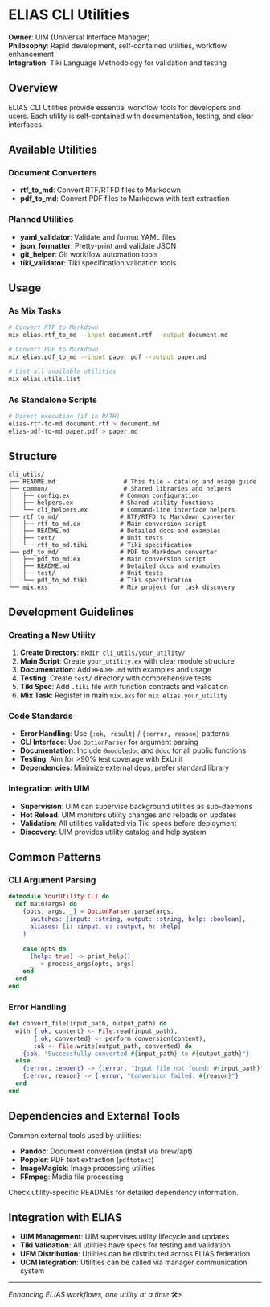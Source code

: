 # ELIAS CLI Utilities

**Owner**: UIM (Universal Interface Manager)  
**Philosophy**: Rapid development, self-contained utilities, workflow enhancement  
**Integration**: Tiki Language Methodology for validation and testing

## Overview

ELIAS CLI Utilities provide essential workflow tools for developers and users. Each utility is self-contained with documentation, testing, and clear interfaces.

## Available Utilities

### Document Converters
- **rtf_to_md**: Convert RTF/RTFD files to Markdown
- **pdf_to_md**: Convert PDF files to Markdown with text extraction

### Planned Utilities
- **yaml_validator**: Validate and format YAML files
- **json_formatter**: Pretty-print and validate JSON
- **git_helper**: Git workflow automation tools
- **tiki_validator**: Tiki specification validation tools

## Usage

### As Mix Tasks
```bash
# Convert RTF to Markdown
mix elias.rtf_to_md --input document.rtf --output document.md

# Convert PDF to Markdown  
mix elias.pdf_to_md --input paper.pdf --output paper.md

# List all available utilities
mix elias.utils.list
```

### As Standalone Scripts
```bash
# Direct execution (if in PATH)
elias-rtf-to-md document.rtf > document.md
elias-pdf-to-md paper.pdf > paper.md
```

## Structure

```
cli_utils/
├── README.md                   # This file - catalog and usage guide
├── common/                     # Shared libraries and helpers
│   ├── config.ex              # Common configuration
│   ├── helpers.ex             # Shared utility functions
│   └── cli_helpers.ex         # Command-line interface helpers
├── rtf_to_md/                 # RTF/RTFD to Markdown converter
│   ├── rtf_to_md.ex           # Main conversion script
│   ├── README.md              # Detailed docs and examples
│   ├── test/                  # Unit tests
│   └── rtf_to_md.tiki         # Tiki specification
├── pdf_to_md/                 # PDF to Markdown converter
│   ├── pdf_to_md.ex           # Main conversion script
│   ├── README.md              # Detailed docs and examples  
│   ├── test/                  # Unit tests
│   └── pdf_to_md.tiki         # Tiki specification
└── mix.exs                    # Mix project for task discovery
```

## Development Guidelines

### Creating a New Utility

1. **Create Directory**: `mkdir cli_utils/your_utility/`
2. **Main Script**: Create `your_utility.ex` with clear module structure
3. **Documentation**: Add `README.md` with examples and usage
4. **Testing**: Create `test/` directory with comprehensive tests
5. **Tiki Spec**: Add `.tiki` file with function contracts and validation
6. **Mix Task**: Register in main `mix.exs` for `mix elias.your_utility`

### Code Standards

- **Error Handling**: Use `{:ok, result}` / `{:error, reason}` patterns
- **CLI Interface**: Use `OptionParser` for argument parsing
- **Documentation**: Include `@moduledoc` and `@doc` for all public functions
- **Testing**: Aim for >90% test coverage with ExUnit
- **Dependencies**: Minimize external deps, prefer standard library

### Integration with UIM

- **Supervision**: UIM can supervise background utilities as sub-daemons
- **Hot Reload**: UIM monitors utility changes and reloads on updates
- **Validation**: All utilities validated via Tiki specs before deployment
- **Discovery**: UIM provides utility catalog and help system

## Common Patterns

### CLI Argument Parsing
```elixir
defmodule YourUtility.CLI do
  def main(args) do
    {opts, args, _} = OptionParser.parse(args, 
      switches: [input: :string, output: :string, help: :boolean],
      aliases: [i: :input, o: :output, h: :help]
    )
    
    case opts do
      [help: true] -> print_help()
      _ -> process_args(opts, args)
    end
  end
end
```

### Error Handling
```elixir
def convert_file(input_path, output_path) do
  with {:ok, content} <- File.read(input_path),
       {:ok, converted} <- perform_conversion(content),
       :ok <- File.write(output_path, converted) do
    {:ok, "Successfully converted #{input_path} to #{output_path}"}
  else
    {:error, :enoent} -> {:error, "Input file not found: #{input_path}"}
    {:error, reason} -> {:error, "Conversion failed: #{reason}"}
  end
end
```

## Dependencies and External Tools

Common external tools used by utilities:
- **Pandoc**: Document conversion (install via brew/apt)
- **Poppler**: PDF text extraction (`pdftotext`)
- **ImageMagick**: Image processing utilities
- **FFmpeg**: Media file processing

Check utility-specific READMEs for detailed dependency information.

## Integration with ELIAS

- **UIM Management**: UIM supervises utility lifecycle and updates
- **Tiki Validation**: All utilities have specs for testing and validation  
- **UFM Distribution**: Utilities can be distributed across ELIAS federation
- **UCM Integration**: Utilities can be called via manager communication system

---

*Enhancing ELIAS workflows, one utility at a time* 🛠️⚡